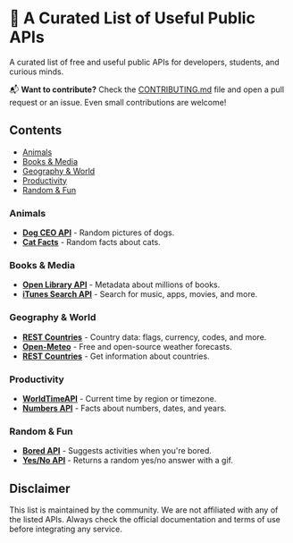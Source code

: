 # 🔨 A Curated List of Useful Public APIs

A curated list of free and useful public APIs for developers, students, and curious minds.

📬 **Want to contribute?** Check the [CONTRIBUTING.md](CONTRIBUTING.md) file and open a pull request or an issue. Even small contributions are welcome!

## Contents

- [Animals](#animals)
- [Books & Media](#books--media)
- [Geography & World](#geography--world)
- [Productivity](#productivity)
- [Random & Fun](#random--fun)

### Animals

- [**Dog CEO API**](https://dog.ceo/dog-api) - Random pictures of dogs.
- [**Cat Facts**](https://catfact.ninja) - Random facts about cats.

### Books & Media

- [**Open Library API**](https://openlibrary.org/developers/api) - Metadata about millions of books.
- [**iTunes Search API**](https://developer.apple.com/library/archive/documentation/AudioVideo/Conceptual/iTuneSearchAPI) - Search for music, apps, movies, and more.

### Geography & World

- [**REST Countries**](https://restcountries.com) - Country data: flags, currency, codes, and more.
- [**Open-Meteo**](https://open-meteo.com) - Free and open-source weather forecasts.
- [**REST Countries**](https://restcountries.com) - Get information about countries.

### Productivity

- [**WorldTimeAPI**](http://worldtimeapi.org) - Current time by region or timezone.
- [**Numbers API**](http://numbersapi.com) - Facts about numbers, dates, and years.

### Random & Fun

- [**Bored API**](https://www.boredapi.com) - Suggests activities when you're bored.
- [**Yes/No API**](https://yesno.wtf) - Returns a random yes/no answer with a gif.

## Disclaimer

This list is maintained by the community. We are not affiliated with any of the listed APIs. Always check the official documentation and terms of use before integrating any service.
